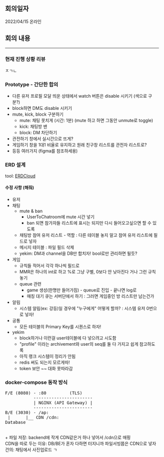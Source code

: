 ## 회의일자
2022/04/15 온라인

## 회의 내용

<hr>

### 현재 진행 상황 리뷰
ㅈㄱㄴ

### Prototype - 간단한 합의
- 다른 유저 프로필 모달 띄운 상태에서 watch 버튼은 disable 시키기 (색으로 구분?)<br>
- block하면 DM도 disable 시키기<br>
- mute, kick, block 구분하기<br>
	- mute: 채팅 못치게 (시간: 1분) (mute 하고 하면 그동안 unmute로 toggle)<br>
	- kick: 채팅방 밴<br>
	- block: DM 차단하기<br>
- 관전하기 창에서 실시간으로 뜨게?<br>
- 게임하기 창을 1대1 비율로 유지하고 원래 친구창 리스트를 관전자 리스트로?<br>
- 등등 여러가지 (figma를 참조하세용)<br>

### ERD 설계
tool: <a href="https://www.erdcloud.com/d/tiiLNzAnAf8qSwBok">ERDCloud</a>

#### 수정 사항 (해줘)
- 유저<br>
- 채팅<br>
	- mute & ban<br>
		- UserToChatroom에 mute 시간 넣기<br>
		- ban 되면 참가자들 리스트에 표시는 되지만 다시 들어오고싶으면 할 수 있도록<br>
	- 채팅방 참여 유저 리스트 - 역할 : 다른 테이블 놓지 말고 참여 유저 리스트에 필드로 넣자<br>
	- 메시지 테이블 : 파일 필드 삭제<br>
	- yekim: DM과 channel을 DB만 합치자! bool로만 관리하면 될듯?<br>
- 게임<br>
	- 규칙들 적어서 각각 하나씩 필드로<br>
	- MMR은 하나의 int로 하고 %로 그냥 구별, 0보다 안 낮아진다 거나 그런 규칙 놓기<br>
	- queue 관련<br>
		- game 생성(한명만 들어가짐) - queue로 진입 - 끝나면 log로<br>
		- 매칭 대기 큐는 서버단에서 하기 : 그러면 게임중인 방 리스트만 남는건가<br>
- 알림<br>
	- 시스템 알림(ex: 강등)일 경우에 "누구에게" 어떻게 할까? : 시스템 유저 0번으로 넣자!<br>
- 공통<br>
	- 모든 테이블의 Primary Key를 시퀀스로 하자!<br>
- yekim<br>
	- block하거나 이런걸 user테이블에 다 넣으려고 시도함<br>
	- "profile" 이라는 archivement와 user의 seq를 둘 다 가지고 쉽게 참고하도록<br>
	- 아직 랭크 시스템이 정리가 안됨<br>
	- redis 써도 되는지 모르게따!<br>
	- token 보안 ~~ 대화 못따라감<br>


### docker-compose 동작 방식
<pre>
F/E (8080) - :80         (TLS)
           -----------------------
           | NGINX (API Gateway) |
		   -----------------------
B/E (3030) - /ap:
 |      |__ CDN /cdn:
Database
</pre>
<br>
+ 파일 저장: backend에 작게 CDN같은거 하나 넣어서 /cdn으로 매핑<br>
CDN을 따로 두는 이유: DB/BE가 혼자 다하면 터지니까 파일서빙쯤은 CDN으로 넣자<br>
건의: 채팅에서 사진업로드 ㄱ<br>